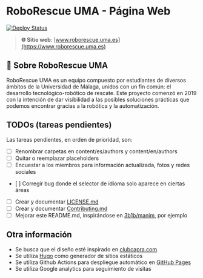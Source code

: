# RoboRescue UMA - Página Web

[![Deploy Status](https://github.com/RoboRescueUMA/roborescueuma.github.io/actions/workflows/publish.yaml/badge.svg)](https://github.com/RoboRescueUMA/roborescueuma.github.io/actions/workflows/publish.yaml)

> **🌐 Sitio web**: [www.roborescue.uma.es](https://www.roborescue.uma.es)


## 📖 Sobre RoboRescue UMA

RoboRescue UMA es un equipo compuesto por estudiantes de diversos ámbitos de la Universidad de Málaga, unidos con un fin común: el desarrollo tecnológico-robótico de rescate. Este proyecto comenzó en 2019 con la intención de dar visibilidad a las posibles soluciones prácticas que podemos encontrar gracias a la robótica y la automatización.

## TODOs (tareas pendientes)
Las tareas pendientes, en orden de prioridad, son:
- [ ] Renombrar carpetas en content/es/authors y content/en/authors
- [ ] Quitar o reemplazar placeholders
- [ ] Encuestar a los miembros para información actualizada, fotos y redes sociales
- [ ] Corregir bug donde el selector de idioma solo aparece en ciertas áreas
- [ ] Crear y documentar [LICENSE.md](LICENSE.md)
- [ ] Crear y documentar [Contributing.md](Contributing.md)
- [ ] Mejorar este README.md, inspirándose en [3b1b/manim](https://github.com/3b1b/manim), por ejemplo

## Otra información
- Se busca que el diseño esté inspirado en [clubcapra.com](https://clubcapra.com)
- Se utiliza [Hugo](https://gohugo.io/) como generador de sitios estáticos
- Se utiliza Github Actions para despliegue automático en [GitHub Pages](https://pages.github.com/)
- Se utiliza Google analytics para seguimiento de visitas

